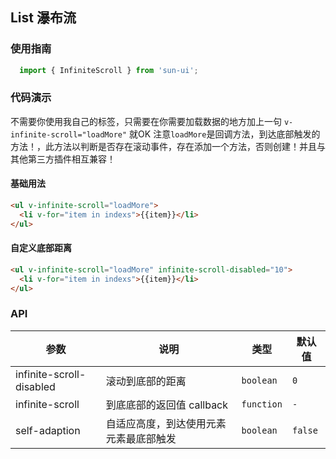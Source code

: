 ## List 瀑布流

### 使用指南

```javascript
  import { InfiniteScroll } from 'sun-ui';
```
### 代码演示

不需要你使用我自己的标签，只需要在你需要加载数据的地方加上一句 `v-infinite-scroll="loadMore"` 就OK 注意`loadMore`是回调方法，到达底部触发的方法！，此方法以判断是否存在滚动事件，存在添加一个方法，否则创建！并且与其他第三方插件相互兼容！

#### 基础用法

```html
<ul v-infinite-scroll="loadMore">
  <li v-for="item in indexs">{{item}}</li>
</ul>
```
#### 自定义底部距离

```html
<ul v-infinite-scroll="loadMore" infinite-scroll-disabled="10">
  <li v-for="item in indexs">{{item}}</li>
</ul>
```

### API

| 参数 | 说明 | 类型 | 默认值 |
|------|------|------|------|
| infinite-scroll-disabled | 滚动到底部的距离 | `boolean` | `0` |
| infinite-scroll | 到底底部的返回值 callback | `function` | `-` |
| self-adaption | 自适应高度，到达使用元素元素最底部触发 | `boolean` | `false` |